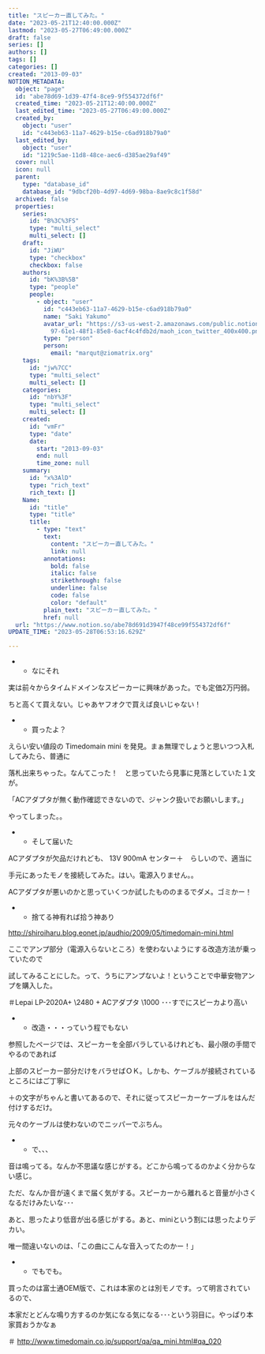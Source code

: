 ```yaml
---
title: "スピーカー直してみた。"
date: "2023-05-21T12:40:00.000Z"
lastmod: "2023-05-27T06:49:00.000Z"
draft: false
series: []
authors: []
tags: []
categories: []
created: "2013-09-03"
NOTION_METADATA:
  object: "page"
  id: "abe78d69-1d39-47f4-8ce9-9f554372df6f"
  created_time: "2023-05-21T12:40:00.000Z"
  last_edited_time: "2023-05-27T06:49:00.000Z"
  created_by:
    object: "user"
    id: "c443eb63-11a7-4629-b15e-c6ad918b79a0"
  last_edited_by:
    object: "user"
    id: "1219c5ae-11d8-48ce-aec6-d385ae29af49"
  cover: null
  icon: null
  parent:
    type: "database_id"
    database_id: "9dbcf20b-4d97-4d69-98ba-8ae9c8c1f58d"
  archived: false
  properties:
    series:
      id: "B%3C%3FS"
      type: "multi_select"
      multi_select: []
    draft:
      id: "JiWU"
      type: "checkbox"
      checkbox: false
    authors:
      id: "bK%3B%5B"
      type: "people"
      people:
        - object: "user"
          id: "c443eb63-11a7-4629-b15e-c6ad918b79a0"
          name: "Saki Yakumo"
          avatar_url: "https://s3-us-west-2.amazonaws.com/public.notion-static.com/3ad1c4\
            97-61e1-48f1-85e8-6acf4c4fdb2d/maoh_icon_twitter_400x400.png"
          type: "person"
          person:
            email: "marqut@ziomatrix.org"
    tags:
      id: "jw%7CC"
      type: "multi_select"
      multi_select: []
    categories:
      id: "nbY%3F"
      type: "multi_select"
      multi_select: []
    created:
      id: "vmFr"
      type: "date"
      date:
        start: "2013-09-03"
        end: null
        time_zone: null
    summary:
      id: "x%3AlD"
      type: "rich_text"
      rich_text: []
    Name:
      id: "title"
      type: "title"
      title:
        - type: "text"
          text:
            content: "スピーカー直してみた。"
            link: null
          annotations:
            bold: false
            italic: false
            strikethrough: false
            underline: false
            code: false
            color: "default"
          plain_text: "スピーカー直してみた。"
          href: null
  url: "https://www.notion.so/abe78d691d3947f48ce99f554372df6f"
UPDATE_TIME: "2023-05-28T06:53:16.629Z"

---
```

<link rel="stylesheet" href="https://cdn.jsdelivr.net/npm/katex@0.16.2/dist/katex.min.css" integrity="sha384-bYdxxUwYipFNohQlHt0bjN/LCpueqWz13HufFEV1SUatKs1cm4L6fFgCi1jT643X" crossorigin="anonymous">

- * なにそれ

実は前々からタイムドメインなスピーカーに興味があった。でも定価2万円弱。


ちと高くて買えない。じゃあヤフオクで買えば良いじゃない！

- * 買ったよ？

えらい安い値段の Timedomain mini を発見。まぁ無理でしょうと思いつつ入札してみたら、普通に


落札出来ちゃった。なんてこった！　と思っていたら見事に見落としていた１文が。


「ACアダプタが無く動作確認できないので、ジャンク扱いでお願いします。」


やってしまった。。

- * そして届いた

ACアダプタが欠品だけれども、 13V 900mA センター＋　らしいので、適当に


手元にあったモノを接続してみた。はい。電源入りません。。


ACアダプタが悪いのかと思っていくつか試したもののまるでダメ。ゴミかー！

- * 捨てる神有れば拾う神あり

http://shiroiharu.blog.eonet.jp/audhio/2009/05/timedomain-mini.html


ここでアンプ部分（電源入らないところ）を使わないようにする改造方法が乗っていたので


試してみることにした。って、うちにアンプないよ！ということで中華安物アンプを購入した。


＃Lepai LP-2020A+ \2480 + ACアダプタ \1000 ･･･すでにスピーカより高い

- * 改造・・・っていう程でもない

参照したページでは、スピーカーを全部バラしているけれども、最小限の手間でやるのであれば


上部のスピーカー部分だけをバラせばＯＫ。しかも、ケーブルが接続されているところにはご丁寧に


＋の文字がちゃんと書いてあるので、それに従ってスピーカーケーブルをはんだ付けするだけ。


元々のケーブルは使わないのでニッパーでぶちん。

- * で、、、

音は鳴ってる。なんか不思議な感じがする。どこから鳴ってるのかよく分からない感じ。


ただ、なんか音が遠くまで届く気がする。スピーカーから離れると音量が小さくなるだけみたいな･･･


あと、思ったより低音が出る感じがする。あと、miniという割には思ったよりデカい。


唯一間違いないのは、「この曲にこんな音入ってたのかー！」

- * でもでも。

買ったのは富士通OEM版で、これは本家のとは別モノです。って明言されているので、


本家だとどんな鳴り方するのか気になる気になる･･･という羽目に。やっぱり本家買おうかなぁ


＃ http://www.timedomain.co.jp/support/qa/qa_mini.html#qa_020

